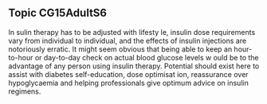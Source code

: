 ## Topic CG15AdultS6
In sulin therapy has to be adjusted with lifesty le, insulin dose requirements vary from individual to individual, and the effects of insulin injections are notoriously erratic. It might seem obvious that being able to keep an hour-to-hour or day-to-day check on actual blood glucose levels w ould be to the advantage of any person using insulin therapy. Potential should exist here to assist with diabetes self-education, dose optimisat ion, reassurance over hypoglycaemia and helping professionals give optimum advice on insulin regimens.
